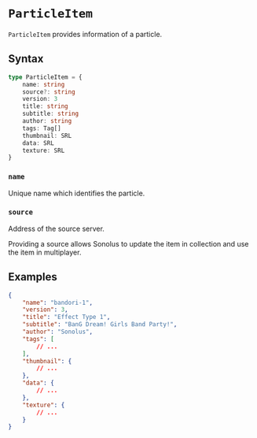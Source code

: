 # `ParticleItem`

`ParticleItem` provides information of a particle.

## Syntax

```ts
type ParticleItem = {
    name: string
    source?: string
    version: 3
    title: string
    subtitle: string
    author: string
    tags: Tag[]
    thumbnail: SRL
    data: SRL
    texture: SRL
}
```

### `name`

Unique name which identifies the particle.

### `source`

Address of the source server.

Providing a source allows Sonolus to update the item in collection and use the item in multiplayer.

## Examples

```json
{
    "name": "bandori-1",
    "version": 3,
    "title": "Effect Type 1",
    "subtitle": "BanG Dream! Girls Band Party!",
    "author": "Sonolus",
    "tags": [
        // ...
    ],
    "thumbnail": {
        // ...
    },
    "data": {
        // ...
    },
    "texture": {
        // ...
    }
}
```
